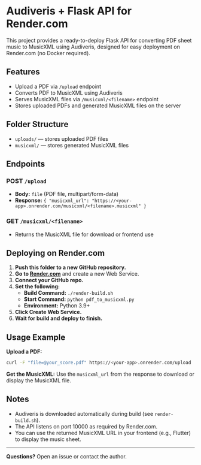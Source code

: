 # Audiveris + Flask API for Render.com

This project provides a ready-to-deploy Flask API for converting PDF sheet music to MusicXML using Audiveris, designed for easy deployment on Render.com (no Docker required).

## Features
- Upload a PDF via `/upload` endpoint
- Converts PDF to MusicXML using Audiveris
- Serves MusicXML files via `/musicxml/<filename>` endpoint
- Stores uploaded PDFs and generated MusicXML files on the server

## Folder Structure
- `uploads/` — stores uploaded PDF files
- `musicxml/` — stores generated MusicXML files

## Endpoints

### POST `/upload`
- **Body:** `file` (PDF file, multipart/form-data)
- **Response:** `{ "musicxml_url": "https://<your-app>.onrender.com/musicxml/<filename>.musicxml" }`

### GET `/musicxml/<filename>`
- Returns the MusicXML file for download or frontend use

## Deploying on Render.com

1. **Push this folder to a new GitHub repository.**
2. **Go to [Render.com](https://render.com/)** and create a new Web Service.
3. **Connect your GitHub repo.**
4. **Set the following:**
   - **Build Command:** `./render-build.sh`
   - **Start Command:** `python pdf_to_musicxml.py`
   - **Environment:** Python 3.9+
5. **Click Create Web Service.**
6. **Wait for build and deploy to finish.**

## Usage Example

**Upload a PDF:**
```bash
curl -F "file=@your_score.pdf" https://<your-app>.onrender.com/upload
```
**Get the MusicXML:**
Use the `musicxml_url` from the response to download or display the MusicXML file.

## Notes
- Audiveris is downloaded automatically during build (see `render-build.sh`).
- The API listens on port 10000 as required by Render.com.
- You can use the returned MusicXML URL in your frontend (e.g., Flutter) to display the music sheet.

---

**Questions?** Open an issue or contact the author. 